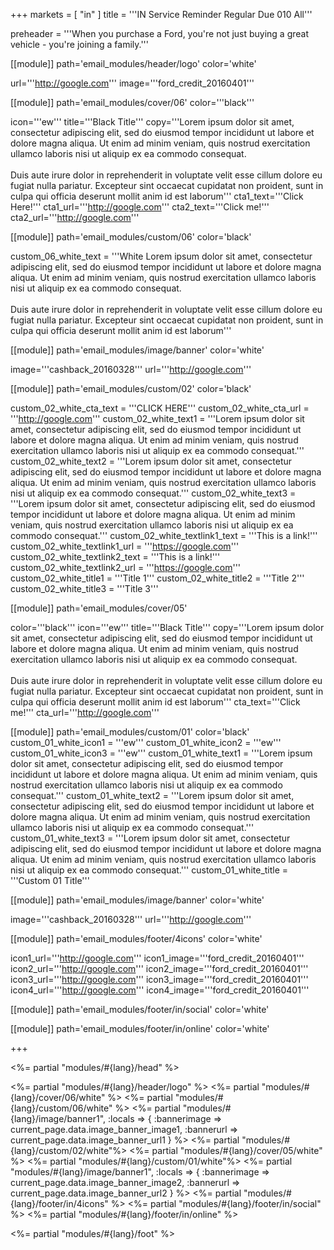 +++
markets = [ "in" ]
title = '''IN Service Reminder Regular Due 010 All'''

preheader = '''When you purchase a Ford, you're not just buying a great vehicle - you're joining a family.'''

[[module]]
path='email_modules/header/logo'
color='white'

url='''http://google.com'''
image='''ford_credit_20160401'''

[[module]]
path='email_modules/cover/06'
color='''black'''

icon='''ew'''
title='''Black Title'''
copy='''Lorem ipsum dolor sit amet, consectetur adipiscing elit, sed do eiusmod tempor incididunt ut labore et dolore magna aliqua. Ut enim ad minim veniam, quis nostrud exercitation ullamco laboris nisi ut aliquip ex ea commodo consequat.<br><br>Duis aute irure dolor in reprehenderit in voluptate velit esse cillum dolore eu fugiat nulla pariatur. Excepteur sint occaecat cupidatat non proident, sunt in culpa qui officia deserunt mollit anim id est laborum'''
cta1_text='''Click Here!'''
cta1_url='''http://google.com'''
cta2_text='''Click me!'''
cta2_url='''http://google.com'''

[[module]]
path='email_modules/custom/06'
color='black'

custom_06_white_text = '''White Lorem ipsum dolor sit amet, consectetur adipiscing elit, sed do eiusmod tempor incididunt ut labore et dolore magna aliqua. Ut enim ad minim veniam, quis nostrud exercitation ullamco laboris nisi ut aliquip ex ea commodo consequat.<br><br>Duis aute irure dolor in reprehenderit in voluptate velit esse cillum dolore eu fugiat nulla pariatur. Excepteur sint occaecat cupidatat non proident, sunt in culpa qui officia deserunt mollit anim id est laborum'''

[[module]]
path='email_modules/image/banner'
color='white'

image='''cashback_20160328'''
url='''http://google.com'''

[[module]]
path='email_modules/custom/02'
color='black'

custom_02_white_cta_text = '''CLICK HERE'''
custom_02_white_cta_url = '''http://google.com'''
custom_02_white_text1 = '''Lorem ipsum dolor sit amet, consectetur adipiscing elit, sed do eiusmod tempor incididunt ut labore et dolore magna aliqua. Ut enim ad minim veniam, quis nostrud exercitation ullamco laboris nisi ut aliquip ex ea commodo consequat.'''
custom_02_white_text2 = '''Lorem ipsum dolor sit amet, consectetur adipiscing elit, sed do eiusmod tempor incididunt ut labore et dolore magna aliqua. Ut enim ad minim veniam, quis nostrud exercitation ullamco laboris nisi ut aliquip ex ea commodo consequat.'''
custom_02_white_text3 = '''Lorem ipsum dolor sit amet, consectetur adipiscing elit, sed do eiusmod tempor incididunt ut labore et dolore magna aliqua. Ut enim ad minim veniam, quis nostrud exercitation ullamco laboris nisi ut aliquip ex ea commodo consequat.'''
custom_02_white_textlink1_text = '''This is a link!'''
custom_02_white_textlink1_url = '''https://google.com'''
custom_02_white_textlink2_text = '''This is a link!'''
custom_02_white_textlink2_url = '''https://google.com'''
custom_02_white_title1 = '''Title 1'''
custom_02_white_title2 = '''Title 2'''
custom_02_white_title3 = '''Title 3'''

[[module]]
path='email_modules/cover/05'

color='''black'''
icon='''ew'''
title='''Black Title'''
copy='''Lorem ipsum dolor sit amet, consectetur adipiscing elit, sed do eiusmod tempor incididunt ut labore et dolore magna aliqua. Ut enim ad minim veniam, quis nostrud exercitation ullamco laboris nisi ut aliquip ex ea commodo consequat.<br><br>Duis aute irure dolor in reprehenderit in voluptate velit esse cillum dolore eu fugiat nulla pariatur. Excepteur sint occaecat cupidatat non proident, sunt in culpa qui officia deserunt mollit anim id est laborum'''
cta_text='''Click me!'''
cta_url='''http://google.com'''

[[module]]
path='email_modules/custom/01'
color='black'
custom_01_white_icon1 = '''ew'''
custom_01_white_icon2 = '''ew'''
custom_01_white_icon3 = '''ew'''
custom_01_white_text1 = '''Lorem ipsum dolor sit amet, consectetur adipiscing elit, sed do eiusmod tempor incididunt ut labore et dolore magna aliqua. Ut enim ad minim veniam, quis nostrud exercitation ullamco laboris nisi ut aliquip ex ea commodo consequat.'''
custom_01_white_text2 = '''Lorem ipsum dolor sit amet, consectetur adipiscing elit, sed do eiusmod tempor incididunt ut labore et dolore magna aliqua. Ut enim ad minim veniam, quis nostrud exercitation ullamco laboris nisi ut aliquip ex ea commodo consequat.'''
custom_01_white_text3 = '''Lorem ipsum dolor sit amet, consectetur adipiscing elit, sed do eiusmod tempor incididunt ut labore et dolore magna aliqua. Ut enim ad minim veniam, quis nostrud exercitation ullamco laboris nisi ut aliquip ex ea commodo consequat.'''
custom_01_white_title = '''Custom 01 Title'''

[[module]]
path='email_modules/image/banner'
color='white'

image='''cashback_20160328'''
url='''http://google.com'''

[[module]]
path='email_modules/footer/4icons'
color='white'

icon1_url='''http://google.com'''
icon1_image='''ford_credit_20160401'''
icon2_url='''http://google.com'''
icon2_image='''ford_credit_20160401'''
icon3_url='''http://google.com'''
icon3_image='''ford_credit_20160401'''
icon4_url='''http://google.com'''
icon4_image='''ford_credit_20160401'''

[[module]]
path='email_modules/footer/in/social'
color='white'

[[module]]
path='email_modules/footer/in/online'
color='white'

+++

<%= partial "modules/#{lang}/head" %>

<%= partial "modules/#{lang}/header/logo" %>
<%= partial "modules/#{lang}/cover/06/white" %>
<%= partial "modules/#{lang}/custom/06/white" %>
<%= partial "modules/#{lang}/image/banner1", :locals => { :bannerimage => current_page.data.image_banner_image1, :bannerurl => current_page.data.image_banner_url1 }  %>
<%= partial "modules/#{lang}/custom/02/white"%>
<%= partial "modules/#{lang}/cover/05/white" %>
<%= partial "modules/#{lang}/custom/01/white"%>
<%= partial "modules/#{lang}/image/banner1", :locals => { :bannerimage => current_page.data.image_banner_image2, :bannerurl => current_page.data.image_banner_url2 }  %>
<%= partial "modules/#{lang}/footer/in/4icons" %>
<%= partial "modules/#{lang}/footer/in/social" %>
<%= partial "modules/#{lang}/footer/in/online" %>

<%= partial "modules/#{lang}/foot" %>